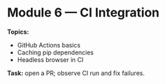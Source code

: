 # Module 6 — CI Integration

**Topics:**
- GitHub Actions basics
- Caching pip dependencies
- Headless browser in CI

**Task:** open a PR; observe CI run and fix failures.
